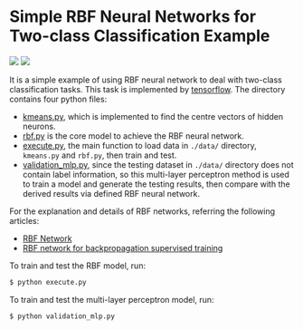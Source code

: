 # Simple RBF Neural Networks for Two-class Classification Example
![](https://img.shields.io/badge/Python-3.6.1-brightgreen.svg) ![](https://img.shields.io/badge/Tensorflow-1.0.0-yellowgreen.svg)

It is a simple example of using RBF neural network to deal with two-class classification tasks. This task is implemented by [tensorflow](https://github.com/tensorflow/tensorflow). The directory contains four python files:
- [kmeans.py](https://github.com/IsaacChanghau/AmusingPythonCodes/tree/master/rbf_networks_classification/kmeans.py), which is implemented to find the centre vectors of hidden neurons.
- [rbf.py](https://github.com/IsaacChanghau/AmusingPythonCodes/tree/master/rbf_networks_classification/rbf.py) is the core model to achieve the RBF neural network.
- [execute.py](https://github.com/IsaacChanghau/AmusingPythonCodes/tree/master/rbf_networks_classification/execute.py), the main function to load data in `./data/` directory, `kmeans.py` and `rbf.py`, then train and test.
- [validation_mlp.py](https://github.com/IsaacChanghau/AmusingPythonCodes/tree/master/rbf_networks_classification/validation_mlp.py), since the testing dataset in `./data/` directory does not contain label information, so this multi-layer perceptron method is used to train a model and generate the testing results, then compare with the derived results via defined RBF neural network.

For the explanation and details of RBF networks, referring the following articles:
- [RBF Network](http://shomy.top/2017/02/26/rbf-network/)
- [RBF network for backpropagation supervised training](http://blog.csdn.net/zouxy09/article/details/13297881)

To train and test the RBF model, run:
```bash
$ python execute.py
```
To train and test the multi-layer perceptron model, run:
```bash
$ python validation_mlp.py
```